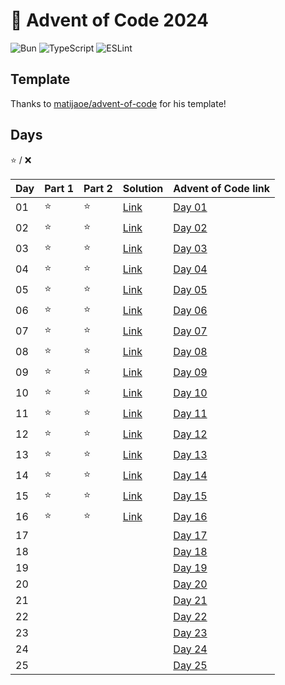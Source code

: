 # 🎄 Advent of Code 2024

![Bun](https://img.shields.io/badge/Bun-%23000000.svg?style=for-the-badge&logo=bun&logoColor=white) ![TypeScript](https://img.shields.io/badge/typescript-%23007ACC.svg?style=for-the-badge&logo=typescript&logoColor=white)
![ESLint](https://img.shields.io/badge/ESLint-4B3263?style=for-the-badge&logo=eslint&logoColor=white)

## Template

Thanks to [matijaoe/advent-of-code](https://github.com/matijaoe/advent-of-code-2023) for his template!

## Days
⭐ / ❌

| Day | Part 1 | Part 2 | Solution                      | Advent of Code link                            |
| --- | ------ | ------ | ----------------------------- | ---------------------------------------------- |
| 01  |   ⭐   |   ⭐  | [Link](./src/day-01/index.ts) | [Day 01](https://adventofcode.com/2024/day/1)  |
| 02  |   ⭐   |   ⭐  | [Link](./src/day-02/index.ts) | [Day 02](https://adventofcode.com/2024/day/2)  |
| 03  |   ⭐   |   ⭐  | [Link](./src/day-03/index.ts) | [Day 03](https://adventofcode.com/2024/day/3)  |
| 04  |   ⭐   |   ⭐  | [Link](./src/day-04/index.ts) | [Day 04](https://adventofcode.com/2024/day/4)  |
| 05  |   ⭐   |   ⭐  | [Link](./src/day-05/index.ts) | [Day 05](https://adventofcode.com/2024/day/5)  |
| 06  |   ⭐   |   ⭐  | [Link](./src/day-06/index.ts) | [Day 06](https://adventofcode.com/2024/day/6)  |
| 07  |   ⭐   |   ⭐  | [Link](./src/day-07/index.ts) | [Day 07](https://adventofcode.com/2024/day/7)  |
| 08  |   ⭐   |   ⭐  | [Link](./src/day-08/index.ts) | [Day 08](https://adventofcode.com/2024/day/8)  |
| 09  |   ⭐   |   ⭐  | [Link](./src/day-09/index.ts) | [Day 09](https://adventofcode.com/2024/day/9)  |
| 10  |   ⭐   |   ⭐  | [Link](./src/day-10/index.ts) | [Day 10](https://adventofcode.com/2024/day/10) |
| 11  |   ⭐   |   ⭐  | [Link](./src/day-11/index.ts) | [Day 11](https://adventofcode.com/2024/day/11) |
| 12  |   ⭐   |   ⭐  | [Link](./src/day-12/index.ts) | [Day 12](https://adventofcode.com/2024/day/12) |
| 13  |   ⭐   |   ⭐  | [Link](./src/day-13/index.ts) | [Day 13](https://adventofcode.com/2024/day/13) |
| 14  |   ⭐   |   ⭐  | [Link](./src/day-14/index.ts) | [Day 14](https://adventofcode.com/2024/day/14) |
| 15  |   ⭐   |   ⭐  | [Link](./src/day-15/index.ts) | [Day 15](https://adventofcode.com/2024/day/15) |
| 16  |   ⭐   |   ⭐  | [Link](./src/day-16/index.ts) | [Day 16](https://adventofcode.com/2024/day/16) |
| 17  |        |        |                               | [Day 17](https://adventofcode.com/2024/day/17) |
| 18  |        |        |                               | [Day 18](https://adventofcode.com/2024/day/18) |
| 19  |        |        |                               | [Day 19](https://adventofcode.com/2024/day/19) |
| 20  |        |        |                               | [Day 20](https://adventofcode.com/2024/day/20) |
| 21  |        |        |                               | [Day 21](https://adventofcode.com/2024/day/21) |
| 22  |        |        |                               | [Day 22](https://adventofcode.com/2024/day/22) |
| 23  |        |        |                               | [Day 23](https://adventofcode.com/2024/day/23) |
| 24  |        |        |                               | [Day 24](https://adventofcode.com/2024/day/24) |
| 25  |        |        |                               | [Day 25](https://adventofcode.com/2024/day/25) |
